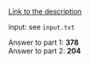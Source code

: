 [Link to the description](http://adventofcode.com/2017/day/12)

input: see `input.txt`

Answer to part 1: **378**</br> Answer to part 2: **204**
